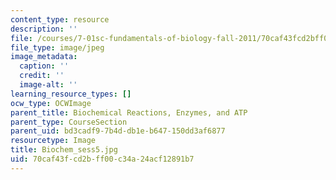 ```yaml
---
content_type: resource
description: ''
file: /courses/7-01sc-fundamentals-of-biology-fall-2011/70caf43fcd2bff00c34a24acf12891b7_Biochem_sess5.jpg
file_type: image/jpeg
image_metadata:
  caption: ''
  credit: ''
  image-alt: ''
learning_resource_types: []
ocw_type: OCWImage
parent_title: Biochemical Reactions, Enzymes, and ATP
parent_type: CourseSection
parent_uid: bd3cadf9-7b4d-db1e-b647-150dd3af6877
resourcetype: Image
title: Biochem_sess5.jpg
uid: 70caf43f-cd2b-ff00-c34a-24acf12891b7
---
```

